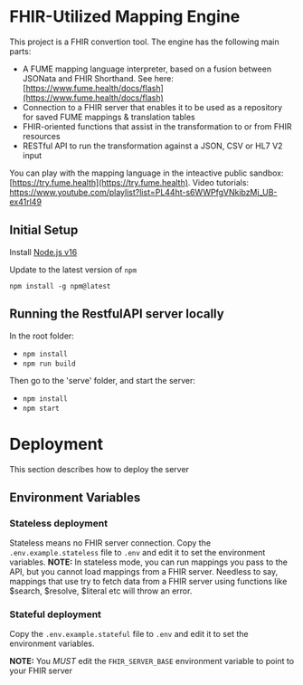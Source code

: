 # FHIR-Utilized Mapping Engine

This project is a FHIR convertion tool.
The engine has the following main parts:

 * A FUME mapping language interpreter, based on a fusion between JSONata and FHIR Shorthand. See here: [https://www.fume.health/docs/flash](https://www.fume.health/docs/flash)
 * Connection to a FHIR server that enables it to be used as a repository for saved FUME mappings & translation tables
 * FHIR-oriented functions that assist in the transformation to or from FHIR resources
 * RESTful API to run the transformation against a JSON, CSV or HL7 V2 input

You can play with the mapping language in the inteactive public sandbox: [https://try.fume.health](https://try.fume.health).
Video tutorials: https://www.youtube.com/playlist?list=PL44ht-s6WWPfgVNkibzMj_UB-ex41rl49
 
## Initial Setup

Install [Node.js v16](https://nodejs.org/en/download/)

Update to the latest version of `npm`

```shell
npm install -g npm@latest
```

## Running the RestfulAPI server locally
In the root folder:
- `npm install`
- `npm run build`

Then go to the 'serve' folder, and start the server:

- `npm install`
- `npm start`

# Deployment

This section describes how to deploy the server

## Environment Variables

### Stateless deployment

Stateless means no FHIR server connection. 
Copy the `.env.example.stateless` file to `.env` and edit it to set the environment variables.
**NOTE:** In stateless mode, you can run mappings you pass to the API, but you cannot load mappings from a FHIR server. Needless to say, mappings that use try to fetch data from a FHIR server using functions like $search, $resolve, $literal etc will throw an error.

### Stateful deployment

Copy the `.env.example.stateful` file to `.env` and edit it to set the environment variables.

**NOTE:** You _MUST_ edit the `FHIR_SERVER_BASE` environment variable to point to your FHIR server

